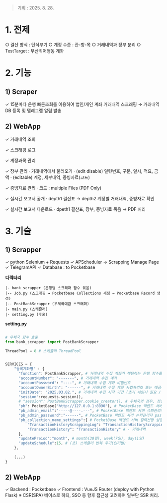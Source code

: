 > 기획 : 2025. 8. 28.


# 1. 전제
○ 결산 방식 : 단식부기
○ 계정 수준 : 관-항-목
○ 거래내역과 장부 분리
○ TestTarget : 부산퀴어행동 계좌

# 2. 기능

## 1) Scraper

✓ 15분마다 은행 빠른조회를 이용하여 법인/개인 계좌 거래내역 스크래핑 → 거래내역 DB 등록 및 텔레그램 알림 발송

## 2) WebApp

✓ 거래내역 조회

✓ 스크래핑 로그

✓ 계정과목 관리

✓ 장부 관리
· 거래내역에서 불러오기
· (edit disable) 일련번호, 구분, 일시, 적요, 금액
· (editable) 계정, 세부내역, 증빙자료(코드) 

✓ 증빙자료 관리
· 코드 : multiple Files (PDF Only)

✓ 실시간 보고서 공개
· depth1 결산표 → depth2 계정별 거래내역, 증빙자료 확인

✓ 실시간 보고서 다운로드
· dpeth1 결산표, 장부, 증빙자료 묶음 → PDF 처리

# 3. 기술

## 1) Scrapper
✓ python Selenium + Requests
✓ APScheduler → Scrapping Manage Page 
✓ TelegramAPI
✓ Database : to Pocketbase


**디렉터리**
```
|- bank_scrapper (은행별 스크래퍼 함수 묶음)
|-- Job.py (스크래핑 → Pocketbase Collections 세팅 → Pocketbase Record 생성)
|-- PostBankScrapper (우체국예금 스크래퍼)
|- main.py (스케쥴러)
|- setting.py (후술)
```

**setting.py**

```py

# 우체국 함수 호출
from bank_scrapper import PostBankScrapper

ThreadPool = 8 # 스케쥴러 ThreadPool


SERVICES = {
    "등록계좌명" : {
      "function": PostBankScrapper, # 거래내역 수집 계좌가 해당하는 은행 함수를 입력
      "accountNumber": "-------", # 거래내역 수집 계좌 
      "accountPassword": "----", # 거래내역 수집 계좌 비밀번호
      "accountOwnerBirth": "------", # 거래내역 수집 계좌 사업자번호 또는 예금주 생년월일(앞 6자리)
      "initDate": "2025.03.02.", # 거래내역 수집 시작 기간 (초기 세팅시 필요 / YYYY.MM.DD. 형태)
      "session":requests.session(), 
      # "session": PostBankScrapper.cookie_creator(), # 우체국의 경우, 정상 접속 유저 cookie가 반영된 세션이 불필요함. 다만 필요시 selenium을 통해 세션을 불러온 우, requests로 스크래핑할 수 있음
      "pb": PocketBase("http://127.0.0.1:8090"), # PocketBase 백엔드 서버 주소
      "pb_admin_email":"-----@----.---", # PocketBase 백엔드 서버 슈퍼관리자 email
      "pb_admin_password":"------", # PocketBase 백엔드 서버 슈퍼관리자 password
      "pb_collection_name_settings":{ # PocketBase 백엔드 서버 컬렉션명 설정
          "TransactionHistoryScrappingLog": "TransactionHistoryScrappingLog", # - 거래내역 스크래핑 로그
          "TransactionHistory": "TransactionHistory" # - 거래내역
      },
      "updatePreiod":"month", # month(30일), week(7일), day(1일)
      "updateSchedule":15, # (초) 스케쥴러 반복 주기(인터벌)
    },
    
    (...)
}
```

## 2) WebApp

✓ Backend : Pocketbase
✓ Frontend : VueJS Router (deploy with Python Flask) 
  ※ CSR(SPA) 베이스로 하되, SSO 등 향후 접근성 고려하여 일부단 SSR 처리.
